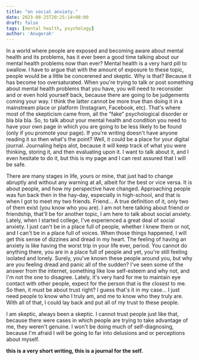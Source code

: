 ```yaml
---
title: "on social anxiety."
date: 2023-08-25T20:25:14+08:00
draft: false
tags: [mental health, psychology]
author: 'Anugerah'
---
```


In a world where people are exposed and becoming aware about mental health and its problems, has it ever been a good time talking about our mental health problems now than ever? Mental health is a very hard pill to swallow. I have to argue that with the amount of exposure to these topic, people would be a little be concerened and skeptic. Why is that? Because it has become too oversaturated. When you're trying to talk or post something about mental health problems that you have, you will need to reconsider and or even hold yourself back, because there are going to be judgements coming your way. I think the latter cannot be more true than doing it in a mainstream place or platform (Instagram, Facebook, etc). That's where most of the skepticism came from, all the "fake" psychological disorder or bla bla bla. So, to talk about your mental health and condition you need to have your own page in which you are going to be less likely to be found (only if you promote your page). If you're writing doesn't have anyone reading it so then what's the point? Well, it could be a place for your digital journal. Journaling helps alot, because it will keep track of what you were thinking, storing it, and then evaluating upon it. I want to talk about it, and I even hesitate to do it, but this is my page and I can rest assured that I will be safe.

There are many stages in life, yours or mine, that just had to change abruptly and without any warning at all, albeit for the best or vice versa. It is about people, and how my perspective have changed. Approaching people was fun back then in the hay-day, especially in high-school, and that is when I got to meet my two friends. Friend... A true definition of it, only two of them exist (you know who you are). I am not here talking about friend or friendship, that'll be for another topic, I am here to talk about social anxiety. Lately, when I started college, I've experienced a great deal of social anxiety. I just can't be in a place full of people, whether I knew them or not, and I can't be in a place full of voices. When those things happened, I will get this sense of dizzines and dread in my heart. The feeling of having an anxiety is like having the worst trip in your life ever, period. You cannot do anything there, you are in a place full of people and yet, you're still feeling isolated and lonely. Surely, you've known these people around you, but why are you feeling dread and panic all of the sudden? I've seen some of the answer from the internet, something like low self-esteem and why not, and I'm not the one to disagree. Lately, it's very hard for me to maintain eye contact with other people, expect for the person that is the closest to me. So then, it must be about trust right? I guess that's it in my case... I just need people to know who I truly am, and me to know who they truly are. With all of that, I could lay back and put all of my trust to these people.

I am skeptic, always been a skeptic. I cannot trust people just like that, because there were cases in which people are trying to take advantage of me, they weren't genuine. I won't be doing much of self-diagnosing, because I'm afraid I will be going to far into delusions and or perceptions about myself.

**this is a very short writing, this is a journal for the self.**